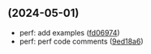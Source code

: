 ##  (2024-05-01)

* perf: add examples ([fd06974](https://github.com/NewT123-WM/tnlearn/commit/fd06974))
* perf: perf code comments ([9ed18a6](https://github.com/NewT123-WM/tnlearn/commit/9ed18a6))



